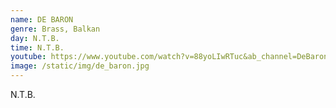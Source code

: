 ```yaml
---
name: DE BARON
genre: Brass, Balkan
day: N.T.B.
time: N.T.B.
youtube: https://www.youtube.com/watch?v=88yoLIwRTuc&ab_channel=DeBaron
image: /static/img/de_baron.jpg
---
```

N﻿.T.B.